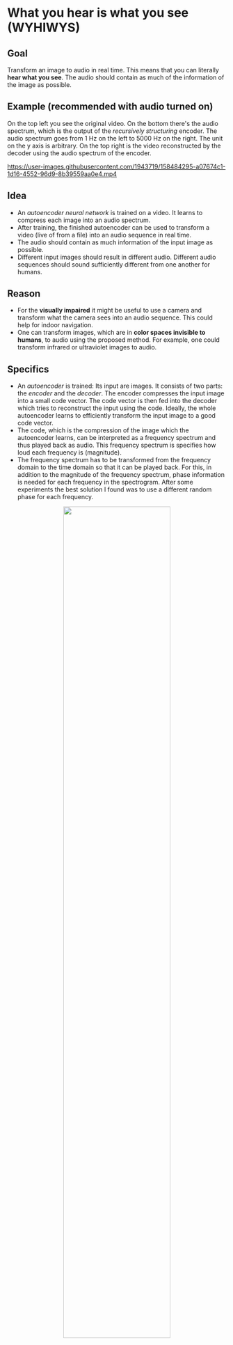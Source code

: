 # What you hear is what you see (WYHIWYS)

## Goal

Transform an image to audio in real time. This means that you can literally **hear what you see**. The audio should contain as much of the information of the image as possible. 

## Example (recommended with audio turned on)

On the top left you see the original video. On the bottom there's the audio spectrum, which is the output of the *recursively structuring* encoder.  The audio spectrum goes from 1 Hz on the left to 5000 Hz on the right. The unit on the y axis is arbitrary. On the top right is the video reconstructed by the decoder using the audio spectrum of the encoder. 

https://user-images.githubusercontent.com/1943719/158484295-a07674c1-1d16-4552-96d9-8b39559aa0e4.mp4

## Idea

- An *autoencoder neural network* is trained on a video. It learns to compress each image into an audio spectrum. 
- After training, the finished autoencoder can be used to transform a video (live of from a file) into an audio sequence in real time. 
- The audio should contain as much information of the input image as possible.
- Different input images should result in different audio. Different audio sequences should sound sufficiently different from one another for humans. 

## Reason

- For the **visually impaired** it might be useful to use a camera and transform what the camera sees into an audio sequence. This could help for indoor navigation. 
- One can transform images, which are in **color spaces invisible to humans**, to audio using the proposed method. For example, one could transform infrared or ultraviolet images to audio. 

## Specifics

- An *autoencoder* is trained: Its input are images. It consists of two parts: the *encoder* and the *decoder*. The encoder compresses the input image into a small code vector. The code vector is then fed into the decoder which tries to reconstruct the input using the code. Ideally, the whole autoencoder learns to efficiently transform the input image to a good code vector.
- The code, which is the compression of the image which the autoencoder learns, can be interpreted as a frequency spectrum and thus played back as audio. This frequency spectrum is specifies how loud each frequency is (magnitude).
- The frequency spectrum has to be transformed from the frequency domain to the time domain so that it can be played back. For this, in addition to the magnitude of the frequency spectrum, phase information is needed for each frequency in the spectrogram. After some experiments the best solution I found was to use a different random phase for each frequency. 

<p align="center">
<img src="https://user-images.githubusercontent.com/1943719/158268456-720dd062-17fe-4321-a722-3c7b2220c87f.svg" width="70%">
</p>
    
## The autoencoder code

### Recursively structuring encoder

If a regular autoencoder is trained, the code of the encoder is, for example, a vector consisting of 100 real numbers. The problem is that the elements of the vector are completely independent of each other. The element at position 3 is not similar to the element at position 4 at all. This is problematic because if this vector would be interpreted as a frequency spectrum, it would be hard for humans to perceive. For example, let's assume the 3rd element of the vector maps to the frequency of 100 Hz and and 4th element maps to the frequency of 101 Hz. If the 3rd element would have a significantly larger magnitude than the 4th element, it would mean that 100 Hz is significantly louder than 101 Hz. However, for a human this would not be distinguishable since these frequencies are too close, since they are just 1 Hz apart. For humans, large differences in the input image have to result in large differences in the audio spectrum which is generated. 

To achieve this, I propose the **recursively structuring encoder**. The concept is the following: During training, parts of the code, which is output by the encoder, are randomly averaged. This is done by randomly choosing a level of averaging. As can be seen in the following example images, the code is averaged up to a certain level. In the most extreme case, the whole code is averaged. Then the only information the decoder has is one real number. One level less extreme is when the lower half of the code is averaged and the upper half is averaged. The code then consists of two real numbers. Even less extreme is when the code is averaged in four groups, eight groups, sixtreen groups etc. or not averaged at all. 

#### Levels of averaging during training, example 1
![levels 1 drawio-3](https://user-images.githubusercontent.com/1943719/158484909-0338dbc5-c6bb-4cac-8385-82343a5def40.png)
#### Levels of averaging during training, example 2
![levels 2 drawio-3](https://user-images.githubusercontent.com/1943719/158484939-346f98e4-8770-4436-b66b-0c8fec4b3857.png)

This averaging of the code leads to the decoder getting less information than intended by the encoder. For example, if the 1st element of the vector has value 10 and the 2nd one value 60, it could happen that these two values are averaged and the decoder gets the 1st element as the average 35 and the 2nd element also as the average 35. This would mean that if they are randomly averaged, the 1st and 2nd component cannot represent individual information, only their average matters. This results in the encoder realizing than it doesn't make sense to use adjacent elements of the vector to encode very important information since it could be averaged away. Thus, it will learn to encode the most important information in a way that it is still preserved even when it is averaged. For example, it could learn to encode important information as the difference between the lower and the upper half of the code since the likelihood of them being averaged is small. 

### Equal distribution of the code

Furthermore, the **code should be equally distributed** in a certain space: For example, the autoencoder could learn to only use values between 0.0001 and 0.0002 and encode all information there. This would work because computers can differentiate between tiny differences of numbers but humans cannot. Thus, during training I add a penalty which makes sure that all values in the code are uniformly distributed between 0 and 1. 

### Bright should be loud

Since the bright white light has the highest power, it should also be the loudest. Thus, I also encourage the training to maximize the correlation between image brightness and the average magnitude of the audio spectrum. 

## Training

For training, there needs to be a directory with training images: 

    python learn.py --mode train --data_dir <path_to_training_image_folder>
    
To generate the training images, you can use ffmpeg. It is optional to crop the images. However, I personally prefer 4:3 over 16:9 as the input.

    ffmpeg -i <path_to_video_file> -filter:v "crop=1440:1080:240:0" <path_to_training_image_folder>/image%06d.jpg -hide_banner

## Transform video file to audio

    python learn.py --mode live --video_source <path_to_video_file> --weights <path_to_output_of_training>/variables/variables

## Transform video stream to audio

    python learn.py --mode live --video_source 0 --weights <path_to_output_of_training>/variables/variables
